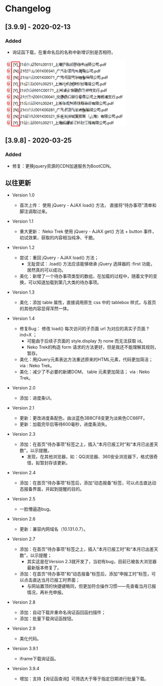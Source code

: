 # Changelog

## [3.9.9] - 2020-02-13
### Added
  * 询证函下载，在重命名后的名称中新增识别是否相符。

![img](./img/EasyGoEnhancer_3.9.9_01.png)

## [3.9.8] - 2020-03-25
### Added
  * 修复：更换jquery资源的CDN加速服务为BootCDN。

## 以往更新
* Version 1.0
  * 首次上传： 使用 jQuery - AJAX load() 方法， 直接将“待办事项”清单和脚注调取过来。

* Version 1.1
  * 重大更新： Neko Trek 使用 jQuery - AJAX get() 方法 + button 事件， 初试效果，获取的内容相当纯净、干脆。

* Version 1.2
  * 尝试：重回 jQuery - AJAX load() 方法；
      * 无耻尝试：.load() 方法应该能够继承 jQuery 选择器的 :first 功能， 居然真的可以成功。
  * 美化：新增了一个待办事项类型的数组，在加载的过程中，随着文字的变换，可以知道加载到第几大类的待办事项。

* Version 1.3
  * 美化：添加 table 属性，直接调用原生 css 中的 tablebox 样式，与首页的其他内容显得浑然一体。

* Version 1.4
  * 修复Bug： 修改 load() 每次访问的子页面 url 为对应的真实子页面 ?ind=X ；
      * 可能由于后续子页面的 style.display 为 none 而无法获取 id。
      * Neko Trek的构造 form 请求的方法更好，但是我还不能理解其规则，暂存。
  * 美化：用jQuery元素表达方法重述原来的HTML元素，代码更加简洁； via : Neko Trek。
  * 美化：减少了不必要的新建DOM， table 元素更加简洁； via : Neko Trek。

* Version 2.0
  * 添加：进度条UI。

* Version 2.1
  * 更新：更改进度条配色，由淡蓝色3B8CF8变更为淡紫色CC66FF。
  * 更新：加载完毕后等待600毫秒，进度条消失。

* Version 2.3
  * 添加：在首页“待办事项”标签之上，插入“本月已报工时”和“本月已出差天数”，以示提醒。
      * 发现，在其他浏览器，如：QQ浏览器、360安全浏览器下，格式很奇怪，拟暂封存该更新。

* Version 2.4
  * 添加：在首页“待办事项”标签后，添加“动态报备”标签，可以点击直达动态报备界面，并起到提醒的目的。

* Version 2.5
  * 一脸懵逼造bug。

* Version 2.6
  * 更新：兼容内网域名（10.131.0.7）。

* Version 2.7
  * 添加：在首页“待办事项”标签之上，插入“本月已报工时”和“本月已出差天数”，以示提醒；
      * 其实这是在Version 2.3就开发了，当初有bug，目前已被各大浏览器最新版本修复了。
  * 添加：在首页“待办事项”和“动态报备”标签后，添加“申报工时”标签，可以点击直达当月已报工时界面；
      * 与网站置顶的快捷键略同，但更加符合操作习惯——先查看当月已报情况，再补充申报。

* Version 2.8
  * 添加：自动下载并重命名询证函回函扫描件；
  * 添加：批量下载询证函按钮。

* Version 2.9
  * 美化代码。

* Version 3.9.1
  * iframe下载询证函。

* Version 3.9.4
  * 增加：支持【询证函查询】可筛选大于等于指定日期进行批量下载。




